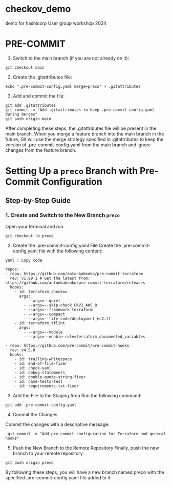 # checkov_demo
demo for hashicorp User group workshop 2024

# PRE-COMMIT

1. Switch to the main branch (if you are not already on it):

```
git checkout main
```
2. Create the .gitattributes file:
```
echo ".pre-commit-config.yaml merge=preco" > .gitattributes
```
3. Add and commit the file:

```
git add .gitattributes
git commit -m "Add .gitattributes to keep .pre-commit-config.yaml during merges"
git push origin main
```
After completing these steps, the .gitattributes file will be present in the main branch. When you merge a feature branch into the main branch in the future, Git will use the merge strategy specified in .gitattributes to keep the version of .pre-commit-config.yaml from the main branch and ignore changes from the feature branch.

# Setting Up a `preco` Branch with Pre-Commit Configuration

## Step-by-Step Guide

### 1. Create and Switch to the New Branch `preco`
Open your terminal and run:
```
git checkout -b preco
```

2. Create the .pre-commit-config.yaml File
Create the .pre-commit-config.yaml file with the following content:

```
yaml : Copy code

repos:
- repo: https://github.com/antonbabenko/pre-commit-terraform
  rev: v1.89.1 # Get the latest from: https://github.com/antonbabenko/pre-commit-terraform/releases
  hooks:
    - id: terraform_checkov
      args:
        - --args=--quiet
        - --args=--skip-check CKV2_AWS_8
        - --args=--framework terraform
        - --args=--compact
        - --args=--file code/deployment_ec2.tf
    - id: terraform_tflint
      args:
        - --args=--module
        - --args=--enable-rule=terraform_documented_variables

- repo: https://github.com/pre-commit/pre-commit-hooks
  rev: v4.5.0
  hooks:
    - id: trailing-whitespace
    - id: end-of-file-fixer
    - id: check-yaml
    - id: debug-statements
    - id: double-quote-string-fixer
    - id: name-tests-test
    - id: requirements-txt-fixer
```
3. Add the File to the Staging Area
Run the following command:
```
git add .pre-commit-config.yaml
```
4. Commit the Changes

Commit the changes with a descriptive message:
```
 git commit -m "Add pre-commit configuration for Terraform and general hooks"
```
5. Push the New Branch to the Remote Repository
Finally, push the new branch to your remote repository:
```
git push origin preco
```
By following these steps, you will have a new branch named preco with the specified .pre-commit-config.yaml file added to it.
